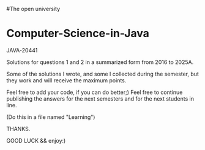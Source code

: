 #The open university 
# Computer-Science-in-Java
JAVA-20441 

Solutions for questions 1 and 2 in a summarized form from 2016 to 2025A.

Some of the solutions I wrote, and some I collected during the semester, but they work and will receive the maximum points.

Feel free to add your code, if you can do better;)
Feel free to continue publishing the answers for the next semesters and for the next students in line.

(Do this in a file named "Learning")

THANKS.

GOOD LUCK &&  enjoy:)
